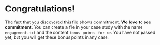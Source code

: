 # Congratulations!

The fact that you discovered this file shows commitment. **We love to see commitment.**
You can create a file in your case study with the name `engagement.txt` and the content `bonus points for me`.
You have not passed yet, but you will get these bonus points in any case.
